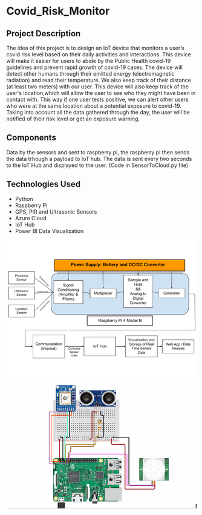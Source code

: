 # Covid_Risk_Monitor

## **Project Description**
The idea of this project is to design an IoT device that monitors a user’s covid risk level based on their daily activities and interactions. This device will make it easier for users to abide by the Public Health covid-19 guidelines and prevent rapid growth of covid-19 cases. The device will detect other humans through their emitted energy (electromagnetic radiation) and read their temperature. We also keep track of their distance (at least two meters) with our user. This device will also keep track of the user's location,which will allow the user to see who they might have been in contact with. This way if one user tests positive, we can alert other users who were at the same location about a potential exposure to covid-19. Taking into account all the data gathered through the day, the user will be notified of their risk level or get an exposure warning. 

## Components
Data by the sensors and sent to raspberry pi, the raspberry pi then sends the data trhough a payload to IoT hub. The data is sent every two seconds to the IoT Hub and displayed to the user. (Code in SensorToCloud.py file)

## Technologies Used 
- Python
- Raspberry Pi
- GPS, PIR and Ultrasonic Sensors
- Azure Cloud
- IoT Hub
- Power BI Data Visualization

![alt text](https://github.com/Nima-MJ/Covid_Risk_Monitor/blob/main/src/Project%20Design.png?raw=true)
![alt text](https://github.com/Nima-MJ/Covid_Risk_Monitor/blob/main/src/Layout.PNG?raw=true)
